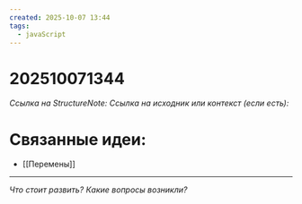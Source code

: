 ```yaml
---
created: 2025-10-07 13:44
tags:
  - javaScript
---
```

# 202510071344
*Ссылка на StructureNote:*
*Ссылка на исходник или контекст (если есть):* 

# Связанные идеи:
* [[Перемены]]
---

*Что стоит развить? Какие вопросы возникли?*